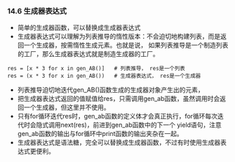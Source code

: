 ### 14.6 生成器表达式* 简单的生成器函数，可以替换成生成器表达式* 生成器表达式可以理解为列表推导的惰性版本：不会迫切地构建列表，而是返回一个生成器，按需惰性生成元素。也就是说，如果列表推导是一个制造列表的工厂，那么生成器表达式就是制造生成器的工厂。```res = [x * 3 for x in gen_AB()]   # 列表推导， res是一个列表res = (x * 3 for x in gen_AB())   # 生成器表达式， res是一个生成器```* 列表推导迫切地迭代gen_AB()函数生成的生成器对象产生出的元素，* 把生成器表达式返回的值赋值给res，只需调用gen_ab函数，虽然调用时会返回一个生成器，但这里并不使用。* 只有for循环迭代res时，gen_ab函数的定义体才会真正执行，for循环每次迭代时会隐式调用next(res)，前进到gen_ab函数中的下一个yield语句，注意gen_ab函数的输出与for循环中print函数的输出夹杂在一起。* 生成器表达式是语法糖，完全可以替换成生成器函数，不过有时使用生成器表达式更便利。